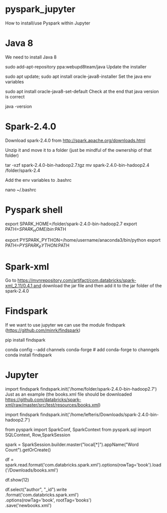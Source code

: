 # pyspark_jupyter
How to install/use Pyspark within Jupyter

# Java 8

We need to install Java 8

sudo add-apt-repository ppa:webupd8team/java
Update the installer

sudo apt update; sudo apt install oracle-java8-installer
Set the java env variables

sudo apt install oracle-java8-set-default
Check at the end that java version is correct

java -version


# Spark-2.4.0
Download spark-2.4.0 from http://spark.apache.org/downloads.html

Unzip it and move it to a folder (just be mindful of the ownership of that folder)

tar -xzf spark-2.4.0-bin-hadoop2.7.tgz
mv spark-2.4.0-bin-hadoop2.4 /folder/spark-2.4

Add the env variables to .bashrc

nano ~/.bashrc

# Pyspark shell

export SPARK_HOME=/folder/spark-2.4.0-bin-hadoop2.7
export PATH=$SPARK_HOME/bin:$PATH

export PYSPARK_PYTHON=/home/username/anaconda3/bin/python
export PATH=$PYSPARK_PYTHON:$PATH

# Spark-xml
Go to https://mvnrepository.com/artifact/com.databricks/spark-xml_2.11/0.4.1 and download the jar file and then add it to the jar folder of the spark-2.4.0

# Findspark
If we want to use jupyter we can use the module findspark (https://github.com/minrk/findspark)

pip install findspark

conda config --add channels conda-forge # add conda-forge to channgels
conda install findspark

# Jupyter

import findspark
findspark.init('/home/folder/spark-2.4.0-bin-hadoop2.7')
Just as an example (the books.xml file should be downloaded https://github.com/databricks/spark-xml/raw/master/src/test/resources/books.xml)

import findspark
findspark.init('/home/lefteris/Downloads/spark-2.4.0-bin-hadoop2.7')

from pyspark import SparkConf, SparkContext
from pyspark.sql import SQLContext, Row,SparkSession

spark = SparkSession.builder.master("local[*]").appName("Word Count").getOrCreate()

df = spark.read.format('com.databricks.spark.xml').options(rowTag='book').load('/Downloads/books.xml')

df.show(12)

df.select("author", "_id").write \
    .format('com.databricks.spark.xml') \
    .options(rowTag='book', rootTag='books') \
    .save('newbooks.xml')
